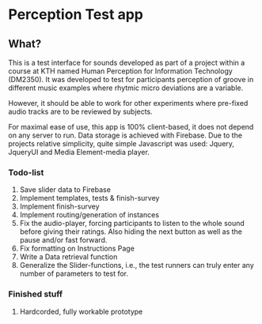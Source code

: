 # Perception Test app

## What?

This is a test interface for sounds developed as part of a project within a course at KTH named Human Perception for Information Technology (DM2350). It was developed to test for participants perception of groove in different music examples where rhytmic micro deviations are a variable.

However, it should be able to work for other experiments where pre-fixed audio tracks are to be reviewed by subjects.

For maximal ease of use, this app is 100% client-based, it does not depend on any server to run. Data storage is achieved with Firebase. Due to the projects relative simplicity, quite simple Javascript was used: Jquery, JqueryUI and Media Element-media player.

### Todo-list

1. Save slider data to Firebase
2. Implement templates, tests & finish-survey
3. Implement finish-survey
4. Implement routing/generation of instances
5. Fix the audio-player, forcing participants to listen to the whole sound before giving their ratings. Also hiding the next button as well as the pause and/or fast forward.
6. Fix formatting on Instructions Page 
7. Write a Data retrieval function
8. Generalize the Slider-functions, i.e., the test runners can truly enter any number of parameters to test for. 

### Finished stuff

1. Hardcorded, fully workable prototype